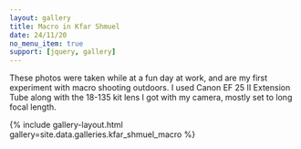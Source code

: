 ```yaml
---
layout: gallery
title: Macro in Kfar Shmuel
date: 24/11/20
no_menu_item: true 
support: [jquery, gallery]
---
```


These photos were taken while at a fun day at work, and are my first experiment with macro shooting outdoors. I used Canon EF 25 II Extension Tube along with the 18-135 kit lens I got with my camera, mostly set to long focal length.

{% include gallery-layout.html gallery=site.data.galleries.kfar_shmuel_macro %}

